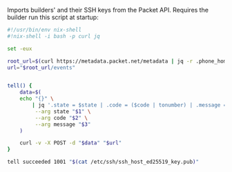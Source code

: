 Imports builders' and their SSH keys from the Packet API. Requires the
builder run this script at startup:

```bash
#!/usr/bin/env nix-shell
#!nix-shell -i bash -p curl jq

set -eux

root_url=$(curl https://metadata.packet.net/metadata | jq -r .phone_home_url | rev | cut -d '/' -f2- | rev)
url="$root_url/events"


tell() {
    data=$(
    echo "{}" \
        | jq '.state = $state | .code = ($code | tonumber) | .message = $message' \
         --arg state "$1" \
         --arg code "$2" \
         --arg message "$3"
    )

    curl -v -X POST -d "$data" "$url"
}

tell succeeded 1001 "$(cat /etc/ssh/ssh_host_ed25519_key.pub)"
```
